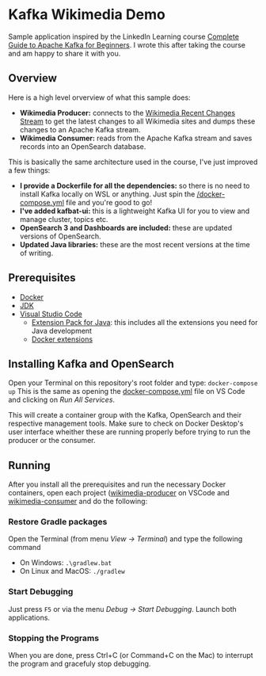 # Kafka Wikimedia Demo
Sample application inspired by the LinkedIn Learning course [Complete Guide to Apache Kafka for Beginners](https://www.linkedin.com/learning/complete-guide-to-apache-kafka-for-beginners). I wrote this after taking the course and am happy to share it with you.

## Overview

Here is a high level orverview of what this sample does:

- **Wikimedia Producer:** connects to the [Wikimedia Recent Changes Stream](https://stream.wikimedia.org/v2/stream/recentchange) to get the latest changes to all Wikimedia sites and dumps these changes to an Apache Kafka stream.
- **Wikimedia Consumer:** reads from the Apache Kafka stream and saves records into an OpenSearch database.

This is basically the same architecture used in the course, I've just improved a few things:
- **I provide a Dockerfile for all the dependencies:** so there is no need to install Kafka locally on WSL or anything. Just spin the [/docker-compose.yml](./docker-compose.yml) file and you're good to go!
- **I've added kafbat-ui:** this is a lightweight Kafka UI for you to view and manage cluster, topics etc.
- **OpenSearch 3 and Dashboards are included:** these are updated versions of OpenSearch.
- **Updated Java libraries:** these are the most recent versions at the time of writing.

## Prerequisites
- [Docker](https://www.docker.com/)
- [JDK](https://adoptium.net/)
- [Visual Studio Code](https://code.visualstudio.com/)
    - [Extension Pack for Java](https://marketplace.visualstudio.com/items?itemName=vscjava.vscode-java-pack): this includes all the extensions you need for Java development
    - [Docker extensions](https://marketplace.visualstudio.com/items?itemName=ms-azuretools.vscode-docker)

## Installing Kafka and OpenSearch
Open your Terminal on this repository's root folder and type:
`docker-compose up`
This is the same as opening the [docker-compose.yml](./docker-compose.yml) file on VS Code and clicking on *Run All Services*.

This will create a container group with the Kafka, OpenSearch and their respective management tools. Make sure to check on Docker Desktop's user interface wheither these are running properly before trying to run the producer or the consumer.

## Running
After you install all the prerequisites and run the necessary Docker containers, open each project ([wikimedia-producer](./wikimedia-producer/) on VSCode and [wikimedia-consumer](./wikimedia-consumer/) and do the following:
### Restore Gradle packages
Open the Terminal (from menu *View -> Terminal*) and type the following command
- On Windows: `.\gradlew.bat`
- On Linux and MacOS: `./gradlew`

### Start Debugging
Just press `F5` or via the menu *Debug -> Start Debugging*. Launch both applications.

### Stopping the Programs
When you are done, press Ctrl+C (or Command+C on the Mac) to interrupt the program and gracefuly stop debugging.